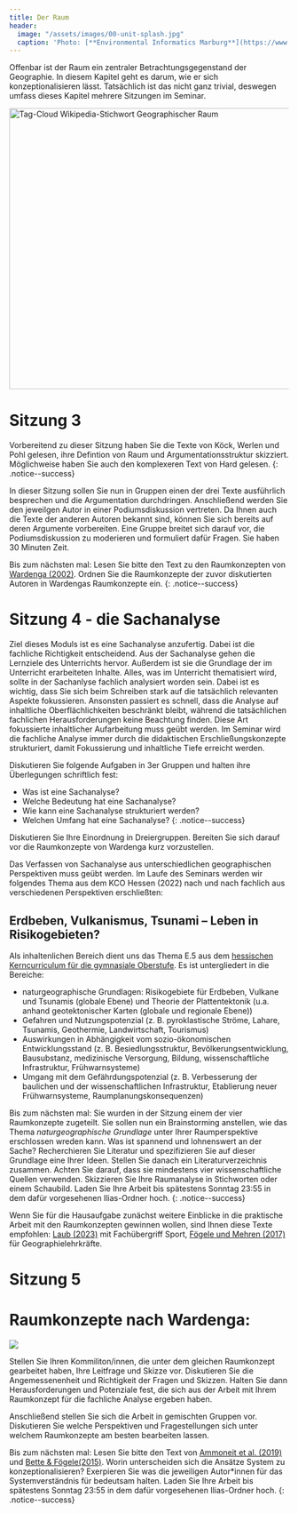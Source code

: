 ```yaml
---
title: Der Raum
header:
  image: "/assets/images/00-unit-splash.jpg"
  caption: 'Photo: [**Environmental Informatics Marburg**](https://www.flickr.com/environmentalinformatics-marburg/)'
---
```


Offenbar ist der Raum ein zentraler Betrachtungsgegenstand der Geographie. In diesem Kapitel geht es darum, wie er sich konzeptionalisieren lässt. Tatsächlich ist das nicht ganz trivial, deswegen umfass dieses Kapitel mehrere Sitzungen im Seminar.
<!--more-->

<a data-flickr-embed="true" href="https://www.flickr.com/photos/environmentalinformatics-marburg/30053438721/" title="Tag-Cloud Wikipedia-Stichwort Geographischer Raum"><img src="https://live.staticflickr.com/8598/30053438721_a243eb803a_c.jpg" width="792" height="506" alt="Tag-Cloud Wikipedia-Stichwort Geographischer Raum"/></a><script async src="//embedr.flickr.com/assets/client-code.js" charset="utf-8"></script>

# Sitzung 3
Vorbereitend zu dieser Sitzung haben Sie die Texte von Köck, Werlen und Pohl gelesen, ihre Defintion von Raum und Argumentationsstruktur skizziert. Möglichweise haben Sie auch den komplexeren Text von Hard gelesen.
{: .notice--success}

In dieser Sitzung sollen Sie nun in Gruppen einen der drei Texte ausführlich besprechen und die Argumentation durchdringen. Anschließend werden Sie den jeweilgen Autor in einer Podiumsdiskussion vertreten. Da Ihnen auch die Texte der anderen Autoren bekannt sind, können Sie sich bereits auf deren Argumente vorbereiten. Eine Gruppe breitet sich darauf vor, die Podiumsdiskussion zu moderieren und formuliert dafür Fragen.
Sie haben 30 Minuten Zeit. 

Bis zum nächsten mal:
Lesen Sie bitte den Text zu den Raumkonzepten von [Wardenga (2002)](https://ilias.uni-marburg.de/goto.php?target=file_3374931_download&client_id=UNIMR). Ordnen Sie die Raumkonzepte der zuvor diskutierten Autoren in Wardengas Raumkonzepte ein. 
{: .notice--success}

# Sitzung 4 - die Sachanalyse 
Ziel dieses Moduls ist es eine Sachanalyse anzufertig. Dabei ist die fachliche Richtigkeit entscheidend. Aus der Sachanalyse gehen die Lernziele des Unterrichts hervor. Außerdem ist sie die Grundlage der im Unterricht erarbeiteten Inhalte. Alles, was im Unterricht thematisiert wird, sollte in der Sachanlyse fachlich analysiert worden sein. Dabei ist es wichtig, dass Sie sich beim Schreiben stark auf die tatsächlich relevanten Aspekte fokussieren. Ansonsten passiert es schnell, dass die Analyse auf inhaltliche Oberflächlichkeiten beschränkt bleibt, während die tatsächlichen fachlichen Herausforderungen keine Beachtung finden. Diese Art fokussierte inhaltlicher Aufarbeitung muss geübt werden. Im Seminar wird die fachliche Analyse immer durch die didaktischen Erschließungskonzepte strukturiert, damit Fokussierung und inhaltliche Tiefe erreicht werden.  

Diskutieren Sie folgende Aufgaben in 3er Gruppen und halten ihre Überlegungen schriftlich fest: 
* Was ist eine Sachanalyse?
* Welche Bedeutung hat eine Sachanalyse?
* Wie kann eine Sachanalyse strukturiert werden?
* Welchen Umfang hat eine Sachanalyse?
{: .notice--success}

Diskutieren Sie Ihre Einordnung in Dreiergruppen. Bereiten Sie sich darauf vor die Raumkonzepte von Wardenga kurz vorzustellen. 

Das Verfassen von Sachanalyse aus unterschiedlichen geographischen Perspektiven muss geübt werden. Im Laufe des Seminars werden wir folgendes Thema aus dem KCO Hessen (2022) nach und nach fachlich aus verschiedenen Perspektiven erschließten: 

## Erdbeben, Vulkanismus, Tsunami – Leben in Risikogebieten?
Als inhaltenlichen Bereich dient uns das Thema E.5 aus dem [hessischen Kerncurriculum für die gymnasiale Oberstufe](https://kultusministerium.hessen.de/sites/kultusministerium.hessen.de/files/2023-02/kcgo-ek.pdf).
Es ist untergliedert in die Bereiche:
* naturgeographische Grundlagen: Risikogebiete für Erdbeben, Vulkane und Tsunamis (globale Ebene) und Theorie der Plattentektonik (u.a. anhand geotektonischer Karten (globale und regionale Ebene))
* Gefahren und Nutzungspotenzial (z. B. pyroklastische Ströme, Lahare, Tsunamis, Geothermie, Landwirtschaft, Tourismus)
* Auswirkungen in Abhängigkeit vom sozio-ökonomischen Entwicklungsstand (z. B. Besiedlungsstruktur, Bevölkerungsentwicklung, Bausubstanz, medizinische Versorgung, Bildung, wissenschaftliche Infrastruktur, Frühwarnsysteme)
* Umgang mit dem Gefährdungspotenzial (z. B. Verbesserung der baulichen und der wissenschaftlichen Infrastruktur, Etablierung neuer Frühwarnsysteme, Raumplanungskonsequenzen) 


Bis zum nächsten mal:
Sie wurden in der Sitzung einem der vier Raumkonzepte zugeteilt. Sie sollen nun ein Brainstorming anstellen, wie das Thema *naturgeographische Grundlage* unter Ihrer Raumperspektive  erschlossen wreden kann. Was ist spannend und lohnenswert an der Sache? Recherchieren Sie Literatur und spezifizieren Sie auf dieser Grundlage eine Ihrer Ideen. Stellen Sie danach ein Literaturverzeichnis zusammen. Achten Sie darauf, dass sie mindestens vier wissenschaftliche Quellen verwenden. Skizzieren Sie Ihre Raumanalyse in Stichworten oder einem Schaubild. Laden Sie Ihre Arbeit bis spätestens Sonntag 23:55 in dem dafür vorgesehenen Ilias-Ordner hoch. 
{: .notice--success}

Wenn Sie für die Hausaufgabe zunächst weitere Einblicke in die praktische Arbeit mit den Raumkonzepten gewinnen wollen, sind Ihnen diese Texte empfohlen: [Laub (2023)](https://link.springer.com/chapter/10.1007/978-3-662-66634-0_2) mit Fachübergriff Sport, [Fögele und Mehren (2017)](https://ilias.uni-marburg.de/goto.php?target=file_3374930_download&client_id=UNIMR) für Geographielehrkräfte.  

# Sitzung 5
# Raumkonzepte nach Wardenga:

<img src="../assets/images/Wardenga_4Felder.png">

Stellen Sie Ihren Kommiliton/innen, die unter dem gleichen Raumkonzept gearbeitet haben, Ihre Leitfrage und Skizze vor. Diskutieren Sie die Angemessenenheit und Richtigkeit der Fragen und Skizzen. Halten Sie dann Herausforderungen und Potenziale fest, die sich aus der Arbeit mit Ihrem Raumkonzept für die fachliche Analyse ergeben haben. 

Anschließend stellen Sie sich die Arbeit in gemischten Gruppen vor. Diskutieren Sie welche Perspektiven und Fragestellungen sich unter welchem Raumkonzepte am besten bearbeiten lassen. 

Bis zum nächsten mal:
Lesen Sie bitte den Text von [Ammoneit et al. (2019)](https://austriaca.at/0xc1aa5576%200x003b1ef9.pdf) und [Bette & Fögele(2015)](https://ilias.uni-marburg.de/goto.php?target=file_3374928_download&client_id=UNIMR). Worin unterscheiden sich die Ansätze System zu konzeptionalisieren? Exerpieren Sie was die jeweiligen Autor*innen für das Systemverständnis für bedeutsam halten. Laden Sie Ihre Arbeit bis spätestens Sonntag 23:55 in dem dafür vorgesehenen Ilias-Ordner hoch. 
{: .notice--success}






